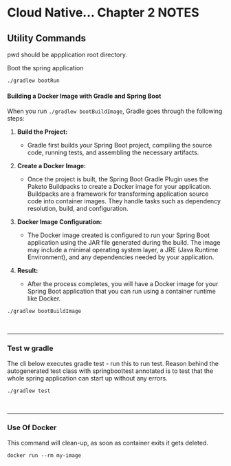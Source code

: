 # Cloud Native... Chapter 2 NOTES


## Utility Commands
pwd should be appplication root directory.

Boot the spring application
```shell
./gradlew bootRun
```


#### Building a Docker Image with Gradle and Spring Boot
When you run `./gradlew bootBuildImage`, Gradle goes through the following steps:

1. **Build the Project:**
    - Gradle first builds your Spring Boot project, compiling the source code, running tests, and assembling the necessary artifacts.

2. **Create a Docker Image:**
    - Once the project is built, the Spring Boot Gradle Plugin uses the Paketo Buildpacks to create a Docker image for your application. Buildpacks are a framework for transforming application source code into container images. They handle tasks such as dependency resolution, build, and configuration.

3. **Docker Image Configuration:**
    - The Docker image created is configured to run your Spring Boot application using the JAR file generated during the build. The image may include a minimal operating system layer, a JRE (Java Runtime Environment), and any dependencies needed by your application.

4. **Result:**
    - After the process completes, you will have a Docker image for your Spring Boot application that you can run using a container runtime like Docker.


```shell
./gradlew bootBuildImage
```
<br>

---
### Test w gradle
The cli below executes gradle test - run this to run test.
Reason behind the autogenerated test class with 
springboottest annotated is to test that the whole 
spring application can start up without any errors.
```shell
./gradlew test
```
<br>

---
### Use Of Docker

This command will clean-up, as soon as container exits
it gets deleted.
``` shell
docker run --rm my-image
```